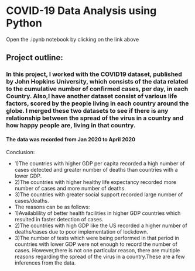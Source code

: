# COVID-19 Data Analysis using Python
Open the .ipynb notebook by clicking on the link above
## Project outline:
### In this project, I worked with the COVID19 dataset, published by John Hopkins University, which consists of the data related to the cumulative number of confirmed cases, per day, in each Country. Also,I have another dataset consist of various life factors, scored by the people living in each country around the globe.  I merged these two datasets to see if there is any relationship between the spread of the virus in a country and how happy people are, living in that country.
#### The data was recorded from Jan 2020 to April 2020
Conclusion:
- 1)The countries with higher GDP per capita recorded a high number of cases detected and greater number of deaths than countries with a lower GDP.
- 2)The countries with higher healthy life expectancy recorded more number of cases and more number of deaths.
- 3)The countries with greater social support recorded large number of cases/deaths.
- The reasons can be as follows:
- 1)Availablility of better health facilities in higher GDP countries which resulted in faster detection of cases.
- 2)The countries with high GDP like the US recorded a higher number of deaths/cases due to poor implementation of lockdown.
- 3)The number of tests which were being performed in that period in countries with lower GDP were not enough to record the number of cases.
However,there is not one particular reason, there are multiple reasons regarding the spread of the virus in a country.These are a few inferences from the data.
